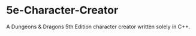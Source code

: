 # 5e-Character-Creator
A Dungeons &amp; Dragons 5th Edition character creator written solely in C++.
